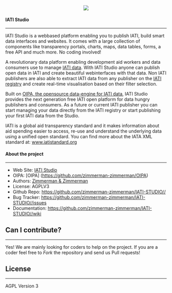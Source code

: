 <div align="center">
  <a href="https://www.iatistudio.com/">
    <img src="https://www.zimmermanzimmerman.nl/wp-content/uploads/2015/10/IATI-studio-logo.png"/>
  </a>
</div>


#### IATI Studio
--------

IATI Studio is a webbased platform enabling you to publish IATI, build smart data interfaces and websites. It comes with a large collection of components like transparency portals, charts, maps, data tables, forms, a free API and much more. No coding involved!

A revolutionary data platform enabling development aid workers and data consumers use to manage [IATI data](http://iatiregistry.org/). With IATI Studio anyone can publish open data in IATI and create beautiful webinterfaces with that data. Non IATI publishers are also able to extract IATI data from any publisher on the [IATI registry](http://iatiregistry.org/) and create real-time visualisation based on their filter selection.

Built on [OIPA, the opensource data-engine for IATI data](https://github.com/zimmerman-zimmerman/OIPA), IATI Studio provides the next generation free IATI open platform for data hungry publishers and consumers. As a future or current IATI publisher you can start managing your data directly from the IATI registry or start publishing your first IATI data from the Studio.

IATI is a global aid transparency standard and it makes information about aid spending easier to access, re-use and understand the underlying data using a unified open standard. You can find more about the IATA XML standard at: www.iatistandard.org


#### About the project
--------

* Web Site:         [IATI Studio](https://www.iatistudio.com/)
* OIPA:             [OIPA] (https://github.com/zimmerman-zimmerman/OIPA)
* Authors:          [Zimmerman & Zimmerman ](https://www.zimmermanzimmerman.nl/)
* License:          AGPLV3
* Github Repo:      https://github.com/zimmerman-zimmerman/IATI-STUDIO//
* Bug Tracker:      https://github.com/zimmerman-zimmerman/IATI-STUDIO//issues
* Documentation:    https://github.com/zimmerman-zimmerman/IATI-STUDIO//wiki



## Can I contribute?
--------

Yes! We are mainly looking for coders to help on the project. If you are a coder feel free to *Fork* the repository and send us Pull requests!


## License
--------

AGPL Version 3



